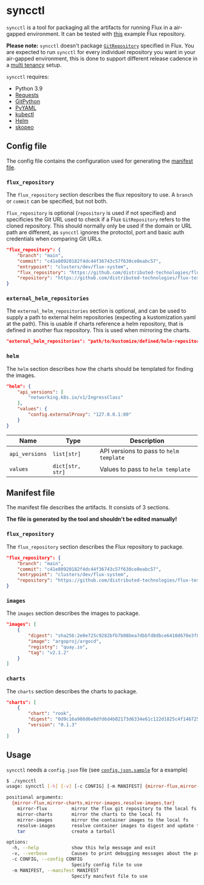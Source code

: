 # syncctl

`syncctl` is a tool for packaging all the artifacts for running Flux in a air-gapped environment. It can be tested with [this](https://github.com/distributed-technologies/flux-test/) example Flux repository.

**Please note:** `syncctl` doesn't package [`GitRepository`](https://fluxcd.io/docs/components/source/gitrepositories/) specified in Flux. You are expected to run `syncctl` for every individuel repository you want in your air-gapped environment, this is done to support different release cadence in a [multi tenancy](https://github.com/fluxcd/flux2-multi-tenancy) setup.

`syncctl` requires:
* Python 3.9
* [Requests](https://pypi.org/project/requests/)
* [GitPython](https://pypi.org/project/GitPython/)
* [PyYAML](https://pyyaml.org/wiki/PyYAML)
* [kubectl](https://kubernetes.io/docs/reference/kubectl/)
* [Helm](https://helm.sh/)
* [skopeo](https://github.com/containers/skopeo)

## Config file

The config file contains the configuration used for generating the [manifest file](#manifest-file).

### `flux_repository`

The `flux_repository` section describes the flux repository to use. A `branch` or `commit` can be specified, but not both.

`flux_repository` is optional (`repository` is used if not specified) and specificies the Git URL used to check if a Flux `GitRepository` refers to the cloned repository.
This should normally only be used if the domain or URL path are different, as `syncctl` ignores the protoctol, port and basic auth credentials when comparing Git URLs.

```json
"flux_repository": {
    "branch": "main",
    "commit": "c41e80920182f4dc44f36743c57f630ce0eabc57",
    "entrypoint": "clusters/dev/flux-system",
    "flux_repository": "https://github.com/distributed-technologies/flux-test.git",
    "repository": "https://github.com/distributed-technologies/flux-test.git"
}
```

### `external_helm_repositories`
The `external_helm_repositories` section is optional, and can be used to supply a path to external helm repositories (expecting a kustomization.yaml at the path). This is usable if charts reference a helm repository, that is defined in another flux repository. This is used when mirroring the charts.

```json
"external_helm_repositories": "path/to/kustomize/defined/helm-repositories"
```

### `helm`

The `helm` section describes how the charts should be templated for finding the images.

```json
"helm": {
    "api_versions": [
        "networking.k8s.io/v1/IngressClass"
    ],
    "values": {
        "config.externalProxy": "127.0.0.1:80"
    }
}
```

| Name           | Type             | Description |
| -------------- | ---------------- | ----------- |
| `api_versions` | `list[str]`      | API versions to pass to `helm template` |
| `values`       | `dict[str, str]` | Values to pass to `helm template` |

## Manifest file

The manifest file describes the artifacts. It consists of 3 sections.

**The file is generated by the tool and shouldn't be edited manually!**

### `flux_repository`

The `flux_repository` section describes the Flux repository to package.

```json
"flux_repository": {
    "branch": "main",
    "commit": "c41e80920182f4dc44f36743c57f630ce0eabc57",
    "entrypoint": "clusters/dev/flux-system",
    "repository": "https://github.com/distributed-technologies/flux-test.git"
}
```

### `images`

The `images` section describes the images to package.

```json
"images": [
    {
        "digest": "sha256:2e0e725c9282bfb7b08bea7dbbfd8dbce6410d670e3f8addd9b6540d818ad520",
        "image": "argoproj/argocd",
        "registry": "quay.io",
        "tag": "v2.1.2"
    }
]
```

### `charts`

The `charts` section describes the charts to package.

```json
"charts": [
    {
        "chart": "rook",
        "digest": "0d9c16a988d6e0dfd6d4b02173d6334e61c122d1825c4f1467253b418a93f1c9",
        "version": "0.1.3"
    }
]
```

## Usage

`syncctl` needs a `config.json` file (see [`config.json.sample`](config.json.sample) for a example)

```sh
$ ./syncctl
usage: syncctl [-h] [-v] [-c CONFIG] [-m MANIFEST] {mirror-flux,mirror-charts,mirror-images,resolve-images,tar} ...

positional arguments:
  {mirror-flux,mirror-charts,mirror-images,resolve-images,tar}
    mirror-flux         mirror the flux git repository to the local fs
    mirror-charts       mirror the charts to the local fs
    mirror-images       mirror the container images to the local fs
    resolve-images      resolve container images to digest and update the manifest file
    tar                 create a tarball

options:
  -h, --help            show this help message and exit
  -v, --verbose         Causes to print debugging messages about the progress
  -c CONFIG, --config CONFIG
                        Specify config file to use
  -m MANIFEST, --manifest MANIFEST
                        Specify manifest file to use
```
